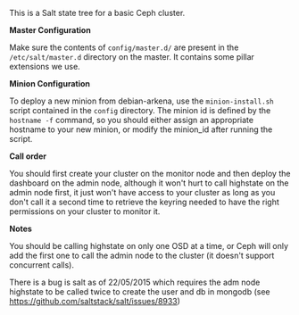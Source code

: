 This is a Salt state tree for a basic Ceph cluster.

<b>Master Configuration</b>

Make sure the contents of `config/master.d/` are present in the
`/etc/salt/master.d` directory on the master. It contains some pillar
extensions we use.

<b>Minion Configuration</b>

To deploy a new minion from debian-arkena, use the `minion-install.sh` script
contained in the `config` directory. The minion id is defined by the
`hostname -f` command, so you should either assign an appropriate hostname to
your new minion, or modify the minion_id after running the script.

<b>Call order</b>

You should first create your cluster on the monitor node and then deploy the
dashboard on the admin node, although it won't hurt to call highstate on the
admin node first, it just won't have access to your cluster as long as you
don't call it a second time to retrieve the keyring needed to have the right
permissions on your cluster to monitor it.

<b>Notes</b>

You should be calling highstate on only one OSD at a time, or Ceph will only
add the first one to call the admin node to the cluster (it doesn't support
concurrent calls).

There is a bug is salt as of 22/05/2015 which requires the adm node highstate
to be called twice to create the user and db in mongodb (see
https://github.com/saltstack/salt/issues/8933)
